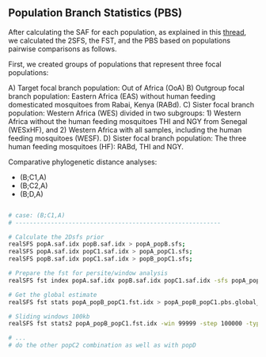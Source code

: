 
## Population Branch Statistics (PBS)

After calculating the SAF for each population, as explained in this [thread](https://github.com/naborlozada/Aaegypti_domestication/blob/main/downsampled_analyses/Genetic_diversity_metrics.md), we calculated the 2SFS, the FST, and the PBS based on populations pairwise comparisons as follows.

First, we created groups of populations that represent three focal populations:

A) Target focal branch population: Out of Africa (OoA)
B) Outgroup focal branch population: Eastern Africa (EAS) without human feeding domesticated mosquitoes from Rabai, Kenya (RABd).
C) Sister focal branch population: Western Africa (WES) divided in two subgroups: 
     1) Western Africa without the human feeding mosquitoes THI and NGY from Senegal (WESxHF), and 
     2) Western Africa with all samples, including the human feeding mosquitoes (WESF).
D) Sister focal branch population: The three human feeding mosquitoes (HF): RABd, THI and NGY.

Comparative phylogenetic distance analyses:
* (B;C1,A)
* (B;C2,A)
* (B;D,A)



```bash

# case: (B;C1,A)
# ----------------------------------------------------------

# Calculate the 2Dsfs prior
realSFS popA.saf.idx popB.saf.idx > popA_popB.sfs;
realSFS popA.saf.idx popC1.saf.idx > popA_popC1.sfs;
realSFS popB.saf.idx popC1.saf.idx > popB_popC1.sfs;

# Prepare the fst for persite/window analysis
realSFS fst index popA.saf.idx popB.saf.idx popC1.saf.idx -sfs popA_popB.sfs -sfs popA_popC1.sfs -sfs popB_popC1.sfs -fstout popA_popB_popC1.fst

# Get the global estimate
realSFS fst stats popA_popB_popC1.fst.idx > popA_popB_popC1.pbs.global_stats.txt 2>&1 | tee popA_popB_popC1.pbs.global_stats.stderr.log

# Sliding windows 100kb
realSFS fst stats2 popA_popB_popC1.fst.idx -win 99999 -step 100000 -type 2 > popA_popB_popC1.sliwin_100kb.pbs 2>&1 | tee popA_popB_popC1.pbs.sliwin_100kb.stderr.log

# ...
# do the other popC2 combination as well as with popD 
